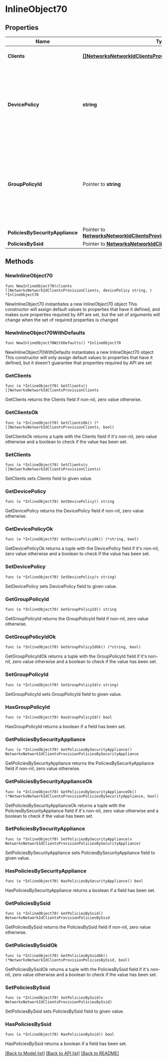 # InlineObject70

## Properties

Name | Type | Description | Notes
------------ | ------------- | ------------- | -------------
**Clients** | [**[]NetworksNetworkIdClientsProvisionClients**](NetworksNetworkIdClientsProvisionClients.md) | The array of clients to provision | 
**DevicePolicy** | **string** | The policy to apply to the specified client. Can be &#39;Group policy&#39;, &#39;Allowed&#39;, &#39;Blocked&#39;, &#39;Per connection&#39; or &#39;Normal&#39;. Required. | 
**GroupPolicyId** | Pointer to **string** | The ID of the desired group policy to apply to the client. Required if &#39;devicePolicy&#39; is set to \&quot;Group policy\&quot;. Otherwise this is ignored. | [optional] 
**PoliciesBySecurityAppliance** | Pointer to [**NetworksNetworkIdClientsProvisionPoliciesBySecurityAppliance**](NetworksNetworkIdClientsProvisionPoliciesBySecurityAppliance.md) |  | [optional] 
**PoliciesBySsid** | Pointer to [**NetworksNetworkIdClientsProvisionPoliciesBySsid**](NetworksNetworkIdClientsProvisionPoliciesBySsid.md) |  | [optional] 

## Methods

### NewInlineObject70

`func NewInlineObject70(clients []NetworksNetworkIdClientsProvisionClients, devicePolicy string, ) *InlineObject70`

NewInlineObject70 instantiates a new InlineObject70 object
This constructor will assign default values to properties that have it defined,
and makes sure properties required by API are set, but the set of arguments
will change when the set of required properties is changed

### NewInlineObject70WithDefaults

`func NewInlineObject70WithDefaults() *InlineObject70`

NewInlineObject70WithDefaults instantiates a new InlineObject70 object
This constructor will only assign default values to properties that have it defined,
but it doesn't guarantee that properties required by API are set

### GetClients

`func (o *InlineObject70) GetClients() []NetworksNetworkIdClientsProvisionClients`

GetClients returns the Clients field if non-nil, zero value otherwise.

### GetClientsOk

`func (o *InlineObject70) GetClientsOk() (*[]NetworksNetworkIdClientsProvisionClients, bool)`

GetClientsOk returns a tuple with the Clients field if it's non-nil, zero value otherwise
and a boolean to check if the value has been set.

### SetClients

`func (o *InlineObject70) SetClients(v []NetworksNetworkIdClientsProvisionClients)`

SetClients sets Clients field to given value.


### GetDevicePolicy

`func (o *InlineObject70) GetDevicePolicy() string`

GetDevicePolicy returns the DevicePolicy field if non-nil, zero value otherwise.

### GetDevicePolicyOk

`func (o *InlineObject70) GetDevicePolicyOk() (*string, bool)`

GetDevicePolicyOk returns a tuple with the DevicePolicy field if it's non-nil, zero value otherwise
and a boolean to check if the value has been set.

### SetDevicePolicy

`func (o *InlineObject70) SetDevicePolicy(v string)`

SetDevicePolicy sets DevicePolicy field to given value.


### GetGroupPolicyId

`func (o *InlineObject70) GetGroupPolicyId() string`

GetGroupPolicyId returns the GroupPolicyId field if non-nil, zero value otherwise.

### GetGroupPolicyIdOk

`func (o *InlineObject70) GetGroupPolicyIdOk() (*string, bool)`

GetGroupPolicyIdOk returns a tuple with the GroupPolicyId field if it's non-nil, zero value otherwise
and a boolean to check if the value has been set.

### SetGroupPolicyId

`func (o *InlineObject70) SetGroupPolicyId(v string)`

SetGroupPolicyId sets GroupPolicyId field to given value.

### HasGroupPolicyId

`func (o *InlineObject70) HasGroupPolicyId() bool`

HasGroupPolicyId returns a boolean if a field has been set.

### GetPoliciesBySecurityAppliance

`func (o *InlineObject70) GetPoliciesBySecurityAppliance() NetworksNetworkIdClientsProvisionPoliciesBySecurityAppliance`

GetPoliciesBySecurityAppliance returns the PoliciesBySecurityAppliance field if non-nil, zero value otherwise.

### GetPoliciesBySecurityApplianceOk

`func (o *InlineObject70) GetPoliciesBySecurityApplianceOk() (*NetworksNetworkIdClientsProvisionPoliciesBySecurityAppliance, bool)`

GetPoliciesBySecurityApplianceOk returns a tuple with the PoliciesBySecurityAppliance field if it's non-nil, zero value otherwise
and a boolean to check if the value has been set.

### SetPoliciesBySecurityAppliance

`func (o *InlineObject70) SetPoliciesBySecurityAppliance(v NetworksNetworkIdClientsProvisionPoliciesBySecurityAppliance)`

SetPoliciesBySecurityAppliance sets PoliciesBySecurityAppliance field to given value.

### HasPoliciesBySecurityAppliance

`func (o *InlineObject70) HasPoliciesBySecurityAppliance() bool`

HasPoliciesBySecurityAppliance returns a boolean if a field has been set.

### GetPoliciesBySsid

`func (o *InlineObject70) GetPoliciesBySsid() NetworksNetworkIdClientsProvisionPoliciesBySsid`

GetPoliciesBySsid returns the PoliciesBySsid field if non-nil, zero value otherwise.

### GetPoliciesBySsidOk

`func (o *InlineObject70) GetPoliciesBySsidOk() (*NetworksNetworkIdClientsProvisionPoliciesBySsid, bool)`

GetPoliciesBySsidOk returns a tuple with the PoliciesBySsid field if it's non-nil, zero value otherwise
and a boolean to check if the value has been set.

### SetPoliciesBySsid

`func (o *InlineObject70) SetPoliciesBySsid(v NetworksNetworkIdClientsProvisionPoliciesBySsid)`

SetPoliciesBySsid sets PoliciesBySsid field to given value.

### HasPoliciesBySsid

`func (o *InlineObject70) HasPoliciesBySsid() bool`

HasPoliciesBySsid returns a boolean if a field has been set.


[[Back to Model list]](../README.md#documentation-for-models) [[Back to API list]](../README.md#documentation-for-api-endpoints) [[Back to README]](../README.md)


